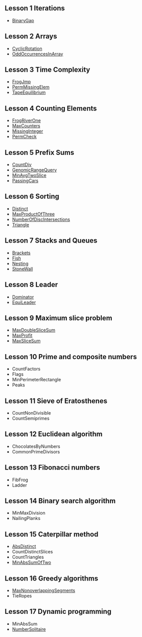 ## Lesson 1 Iterations
- [BinaryGap](https://github.com/torch-ray/psalgorithm/blob/codility/codility/Lesson.1%20Iterations/BinaryGap/BinaryGap.swift)

## Lesson 2 Arrays
- [CyclicRotation](https://github.com/torch-ray/psalgorithm/blob/codility/codility/Lesson.2%20Arrays/CyclicRotation/CyclicRotation.swift)
- [OddOccurrencesInArray](https://github.com/torch-ray/psalgorithm/blob/codility/codility/Lesson.2%20Arrays/OddOccurrencesInArray/OddOccurrencesInArray.swift)

## Lesson 3 Time Complexity
- [FrogJmp](https://github.com/torch-ray/psalgorithm/blob/codility/codility/Lesson.3%20Time%20Complexity/FrogJmp/FrogJmp.swift)
- [PermMissingElem](https://github.com/torch-ray/psalgorithm/blob/codility/codility/Lesson.3%20Time%20Complexity/PermMissingElem/PermMissingElem.swift)
- [TapeEquilibrium](https://github.com/torch-ray/psalgorithm/blob/codility/codility/Lesson.3%20Time%20Complexity/TapeEquilibrium/TapeEquilibrium.swift)

## Lesson 4 Counting Elements
- [FrogRiverOne](https://github.com/torch-ray/psalgorithm/blob/codility/codility/Lesson.4%20Counting%20Elements/FrogRiverOne/FrogRiverOne.swift)
- [MaxCounters](https://github.com/torch-ray/psalgorithm/blob/codility/codility/Lesson.4%20Counting%20Elements/MaxCounters/MaxCounters.swift)
- [MissingInteger](https://github.com/torch-ray/psalgorithm/blob/codility/codility/Lesson.4%20Counting%20Elements/MissingInterger/MissingInteger.swift)
- [PermCheck](https://github.com/torch-ray/psalgorithm/blob/codility/codility/Lesson.4%20Counting%20Elements/PermCheck/PermCheck.swift)

## Lesson 5 Prefix Sums
- [CountDiv](https://github.com/torch-ray/psalgorithm/blob/codility/codility/Lesson.5%20Prefix%20Sums/CountDiv/CountDiv.swift)
- [GenomicRangeQuery](https://github.com/torch-ray/psalgorithm/blob/codility/codility/Lesson.5%20Prefix%20Sums/GenomicRangeQuery/GenomicRangeQuery.swift)
- [MinAvgTwoSlice](https://github.com/torch-ray/psalgorithm/blob/codility/codility/Lesson.5%20Prefix%20Sums/MinAvgTwoSlice/MinAvgTwoSlice.swift)
- [PassingCars](https://github.com/torch-ray/psalgorithm/blob/codility/codility/Lesson.5%20Prefix%20Sums/PassingCars/PassingCars.swift)

## Lesson 6 Sorting
- [Distinct](https://github.com/torch-ray/psalgorithm/blob/codility/codility/Lesson.6%20Sorting/Distinct/Distinct.swift)
- [MaxProductOfThree](https://github.com/torch-ray/psalgorithm/blob/codility/codility/Lesson.6%20Sorting/MaxProductOfThree/MaxProductOfThree.swift)
- [NumberOfDiscIntersections](https://github.com/torch-ray/psalgorithm/blob/codility/codility/Lesson.6%20Sorting/NumberOfDiscIntersections/NumberOfDiscIntersections.swift)
- [Triangle](https://github.com/torch-ray/psalgorithm/blob/codility/codility/Lesson.6%20Sorting/Triangle/Triangle.swift)

## Lesson 7 Stacks and Queues
- [Brackets](https://github.com/torch-ray/psalgorithm/blob/codility/codility/Lesson.7%20Stacks%20and%20Queues/Brackets/Brackets.swift)
- [Fish](https://github.com/torch-ray/psalgorithm/blob/codility/codility/Lesson.7%20Stacks%20and%20Queues/Fish/Fish.swift)
- [Nesting](https://github.com/torch-ray/psalgorithm/blob/codility/codility/Lesson.7%20Stacks%20and%20Queues/Nesting/Nesting.swift)
- [StoneWall](https://github.com/torch-ray/psalgorithm/blob/codility/codility/Lesson.7%20Stacks%20and%20Queues/StoneWall/StoneWall.swift)

## Lesson 8 Leader
- [Dominator](https://github.com/torch-ray/psalgorithm/blob/codility/codility/Lesson.8%20Leader/Dominator/Dominator.swift)
- [EquiLeader](https://github.com/torch-ray/psalgorithm/blob/codility/codility/Lesson.8%20Leader/EquiLeader/EquiLeader.swift)

## Lesson 9 Maximum slice problem
- [MaxDoubleSliceSum](https://github.com/torch-ray/psalgorithm/blob/codility/codility/Lesson.9%20Maximum%20Slice%20Problem/MaxDoubleSliceSum/MaxDoubleSliceSum.swift)
- [MaxProfit](https://github.com/torch-ray/psalgorithm/blob/codility/codility/Lesson.9%20Maximum%20Slice%20Problem/MaxProfit/MaxProfit.swift)
- [MaxSliceSum](https://github.com/torch-ray/psalgorithm/blob/codility/codility/Lesson.9%20Maximum%20Slice%20Problem/MaxSliceSum/MaxSliceSum.swift)

## Lesson 10 Prime and composite numbers
- CountFactors
- Flags
- MinPerimeterRectangle
- Peaks

## Lesson 11 Sieve of Eratosthenes
- CountNonDivisible
- CountSemiprimes

## Lesson 12 Euclidean algorithm
- ChocolatesByNumbers
- CommonPrimeDivisors

## Lesson 13 Fibonacci numbers
- FibFrog
- Ladder

## Lesson 14 Binary search algorithm
- MinMaxDivision
- NailingPlanks

## Lesson 15 Caterpillar method
- [AbsDistinct](https://github.com/torch-ray/psalgorithm/blob/codility/codility/Lesson.15%20Caterpillar%20method/AbsDistinct/AbsDistinct.swift)
- CountDistinctSlices
- CountTriangles
- [MinAbsSumOfTwo](https://github.com/torch-ray/psalgorithm/blob/codility/codility/Lesson.15%20Caterpillar%20method/MinAbsSumOfTwo/MinAbsSumOfTwo.swift)

## Lesson 16 Greedy algorithms
- [MaxNonoverlappingSegments](https://github.com/torch-ray/psalgorithm/blob/codility/codility/Lesson.16%20Greedy%20algorithms/MaxNonoverlappingSegments/MaxNonoverlappingSegments.swift)
- TieRopes

## Lesson 17 Dynamic programming
- MinAbsSum
- [NumberSolitaire](https://github.com/torch-ray/psalgorithm/blob/codility/codility/Lesson.17%20Dynamic%20programming/NumberSolitaire/NumberSolitaire.swift)

